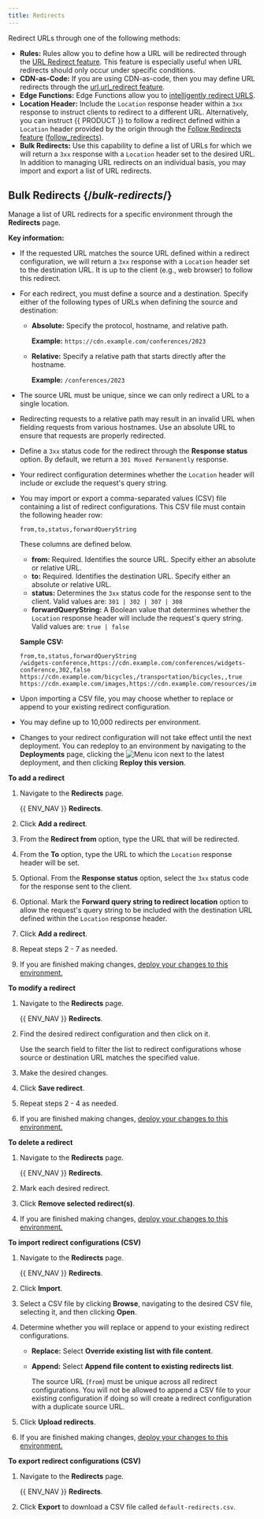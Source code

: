 ```yaml
---
title: Redirects
---
```


Redirect URLs through one of the following methods:
-   **Rules:** Rules allow you to define how a URL will be redirected through the [URL Redirect feature](/guides/performance/rules/features#url-redirect). This feature is especially useful when URL redirects should only occur under specific conditions. 
-   **CDN-as-Code:** If you are using CDN-as-code, then you may define URL redirects through the [url.url_redirect feature](/guides/performance/cdn_as_code/route_features#redirecting).
-   **Edge Functions:** Edge Functions allow you to [intelligently redirect URLS](/guides/edge_functions/example_redirects). 
-   **Location Header:** Include the `Location` response header within a `3xx` response to instruct clients to redirect to a different URL. Alternatively, you can instruct {{ PRODUCT }} to follow a redirect defined within a `Location` header provided by the origin through the [Follow Redirects feature](/guides/performance/rules/features#follow-redirects) ([follow_redirects](/docs/api/core/interfaces/types.Url.html#follow_redirects)).
-   **Bulk Redirects:** Use this capability to define a list of URLs for which we will return a `3xx` response with a `Location` header set to the desired URL. In addition to managing URL redirects on an individual basis, you may import and export a list of URL redirects.

## Bulk Redirects {/*bulk-redirects*/}

Manage a list of URL redirects for a specific environment through the **Redirects** page. 

**Key information:**
-   If the requested URL matches the source URL defined within a redirect configuration, we will return a `3xx` response with a `Location` header set to the destination URL. It is up to the client (e.g., web browser) to follow this redirect. 
-   For each redirect, you must define a source and a destination. Specify either of the following types of URLs when defining the source and destination:
    -   **Absolute:** Specify the protocol, hostname, and relative path.

        **Example:** `https://cdn.example.com/conferences/2023`

    -   **Relative:** Specify a relative path that starts directly after the hostname. 

        **Example:** `/conferences/2023`
-   The source URL must be unique, since we can only redirect a URL to a single location. 
-   Redirecting requests to a relative path may result in an invalid URL when fielding requests from various hostnames. Use an absolute URL to ensure that requests are properly redirected.
-   Define a `3xx` status code for the redirect through the **Response status** option. By default, we return a `301 Moved Permanently` response.
-   Your redirect configuration determines whether the `Location` header will include or exclude the request's query string. 
-   You may import or export a comma-separated values (CSV) file containing a list of redirect configurations. This CSV file must contain the following header row:

    `from,to,status,forwardQueryString`

    These columns are defined below.

    -   **from:** Required. Identifies the source URL. Specify either an absolute or relative URL.
    -   **to:** Required. Identifies the destination URL. Specify either an absolute or relative URL.
    -   **status:** Determines the `3xx` status code for the response sent to the client. Valid values are: `301 | 302 | 307 | 308`
    -   **forwardQueryString:** A Boolean value that determines whether the `Location` response header will include the request's query string. Valid values are: `true | false`

    **Sample CSV:**
    
    ```csv filename="routes.js"
    from,to,status,forwardQueryString
    /widgets-conference,https://cdn.example.com/conferences/widgets-conference,302,false
    https://cdn.example.com/bicycles,/transportation/bicycles,,true
    https://cdn.example.com/images,https://cdn.example.com/resources/images,,
    ```

-   Upon importing a CSV file, you may choose whether to replace or append to your existing redirect configuration. 
-   You may define up to 10,000 redirects per environment.
-   <a id="deploy" />Changes to your redirect configuration will not take effect until the next deployment. You can redeploy to an environment by navigating to the **Deployments** page, clicking the <Image inline src="/images/v7/icons/menu-kebab.png" alt="Menu" /> icon next to the latest deployment, and then clicking **Reploy this version**.

**To add a redirect**

1.  Navigate to the **Redirects** page.

    {{ ENV_NAV }} **Redirects**.
2.  Click **Add a redirect**.
3.  From the **Redirect from** option, type the URL that will be redirected.
4.  From the **To** option, type the URL to which the `Location` response header will be set.
5.  Optional. From the **Response status** option, select the `3xx` status code for the response sent to the client.
6.  Optional. Mark the **Forward query string to redirect location** option to allow the request's query string to be included with the destination URL defined within the `Location` response header.
7.  Click **Add a redirect**.
8.  Repeat steps 2 - 7 as needed.
9.  If you are finished making changes, [deploy your changes to this environment.](#deploy)

**To modify a redirect**
1.  Navigate to the **Redirects** page.

    {{ ENV_NAV }} **Redirects**.
2.  Find the desired redirect configuration and then click on it.

    <Callout type="tip">
    
      Use the search field to filter the list to redirect configurations whose source or destination URL matches the specified value. 
    
    </Callout>

3.  Make the desired changes.
4.  Click **Save redirect**.
5.  Repeat steps 2 - 4 as needed.
6.  If you are finished making changes, [deploy your changes to this environment.](#deploy)

**To delete a redirect**
1.  Navigate to the **Redirects** page.

    {{ ENV_NAV }} **Redirects**.
2.  Mark each desired redirect. 
3.  Click **Remove selected redirect(s)**.
4.  If you are finished making changes, [deploy your changes to this environment.](#deploy)

**To import redirect configurations (CSV)**
1.  Navigate to the **Redirects** page.

    {{ ENV_NAV }} **Redirects**.
2.  Click **Import**.
3.  Select a CSV file by clicking **Browse**, navigating to the desired CSV file, selecting it, and then clicking **Open**.
4.  Determine whether you will replace or append to your existing redirect configurations.
    -   **Replace:** Select **Override existing list with file content**.
    -   **Append:** Select **Append file content to existing redirects list**.
    
        <Callout type="info">
        
          The source URL (`from`) must be unique across all redirect configurations. You will not be allowed to append a CSV file to your existing configuration if doing so will create a redirect configuration with a duplicate source URL. 
        
        </Callout>
5.  Click **Upload redirects**.
6.  If you are finished making changes, [deploy your changes to this environment.](#deploy)

**To export redirect configurations (CSV)**
1.  Navigate to the **Redirects** page.

    {{ ENV_NAV }} **Redirects**.
2.  Click **Export** to download a CSV file called `default-redirects.csv`.